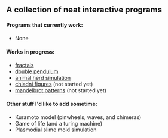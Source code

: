 ## A collection of neat interactive programs
#### Programs that currently work:
 * None

#### Works in progress:
 * [fractals](https://nathansolomon1678.github.io/neat-stuff/fractals)
 * [double pendulum](https://nathansolomon1678.github.io/neat-stuff/double-pendulum)
 * [animal herd simulation](https://nathansolomon1678.github.io/neat-stuff/animal-herd)
 * [chladni figures](https://nathansolomon1678.github.io/neat-stuff/chladni) (not started yet)
 * [mandelbrot patterns](https://nathansolomon1678.github.io/neat-stuff/mandelbrot) (not started yet)

#### Other stuff I'd like to add sometime:
 * Kuramoto model (pinwheels, waves, and chimeras)
 * Game of life (and a turing machine)
 * Plasmodial slime mold simulation
